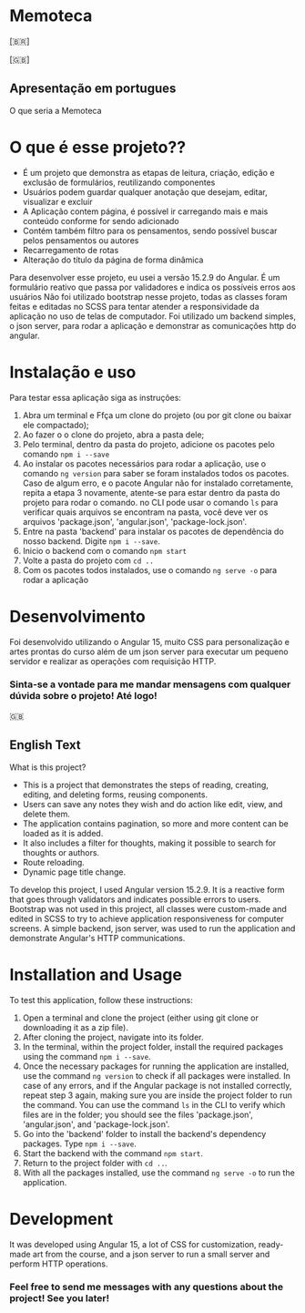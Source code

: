 # Memoteca

[🇧🇷] 

[🇬🇧]

## Apresentação em portugues
O que seria a Memoteca


# O que é esse projeto??
* É um projeto que demonstra as etapas de leitura, criação, edição e exclusão de formulários, reutilizando componentes
* Usuários podem guardar qualquer anotação que desejam, editar, visualizar e excluir
* A Aplicação contem página, é possível ir carregando mais e mais conteúdo conforme for sendo adicionado
* Contém também filtro para os pensamentos, sendo possível buscar pelos pensamentos ou autores
* Recarregamento de rotas
* Alteração do título da página de forma dinâmica

Para desenvolver esse projeto, eu usei a versão 15.2.9 do Angular.
É um formulário reativo que passa por validadores e indica os possíveis erros aos usuários
Não foi utilizado bootstrap nesse projeto, todas as classes foram feitas e editadas no SCSS para tentar atender a responsividade da aplicação no uso de telas de computador.
Foi utilizado um backend simples, o json server, para rodar a aplicação e demonstrar as comunicações http do angular.

# Instalação e uso
Para testar essa aplicação siga as instruções:

1. Abra um terminal e Ffça um clone do projeto (ou por git clone ou baixar ele compactado);
2. Ao fazer o o clone do projeto, abra a pasta dele;
3. Pelo terminal, dentro da pasta do projeto, adicione os pacotes pelo comando ```npm i --save```
4. Ao instalar os pacotes necessários para rodar a aplicação, use o comando ```ng version``` para saber se foram instalados todos os pacotes. Caso de algum erro, e o pacote Angular não for  instalado corretamente, repita a etapa 3 novamente, atente-se para estar dentro da pasta do projeto para rodar o comando. no CLI pode usar o comando ```ls``` para verificar quais arquivos se encontram na pasta, você deve ver os arquivos 'package.json', 'angular.json', 'package-lock.json'.
5. Entre na pasta 'backend' para instalar os pacotes de dependência do nosso backend. Digite ```npm i --save```.
6. Inicio o backend com o comando ```npm start```
7. Volte a pasta do projeto com ```cd ..```
8. Com os pacotes todos instalados, use o comando ```ng serve -o``` para rodar a aplicação


# Desenvolvimento
Foi desenvolvido utilizando o Angular 15, muito CSS para personalização e artes prontas do curso além de um json server para executar um pequeno servidor e realizar
as operações com requisição HTTP. 

### Sinta-se a vontade para me mandar mensagens com qualquer dúvida sobre o projeto! Até logo!


🇬🇧
## English Text

What is this project?
* This is a project that demonstrates the steps of reading, creating, editing, and deleting forms, reusing components.
* Users can save any notes they wish and do action like edit, view, and delete them.
* The application contains pagination, so more and more content can be loaded as it is added.
* It also includes a filter for thoughts, making it possible to search for thoughts or authors.
* Route reloading.
* Dynamic page title change.

To develop this project, I used Angular version 15.2.9.
It is a reactive form that goes through validators and indicates possible errors to users.
Bootstrap was not used in this project, all classes were custom-made and edited in SCSS to try to achieve application responsiveness for computer screens.
A simple backend, json server, was used to run the application and demonstrate Angular's HTTP communications.

# Installation and Usage
To test this application, follow these instructions:

1. Open a terminal and clone the project (either using git clone or downloading it as a zip file).
2. After cloning the project, navigate into its folder.
3. In the terminal, within the project folder, install the required packages using the command `npm i --save`.
4. Once the necessary packages for running the application are installed, use the command `ng version` to check if all packages were installed. In case of any errors, and if the Angular package is not installed correctly, repeat step 3 again, making sure you are inside the project folder to run the command. You can use the command `ls` in the CLI to verify which files are in the folder; you should see the files 'package.json', 'angular.json', and 'package-lock.json'.
5. Go into the 'backend' folder to install the backend's dependency packages. Type `npm i --save`.
6. Start the backend with the command `npm start`.
7. Return to the project folder with `cd ..`.
8. With all the packages installed, use the command `ng serve -o` to run the application.

# Development
It was developed using Angular 15, a lot of CSS for customization, ready-made art from the course, and a json server to run a small server and perform
HTTP operations.

### Feel free to send me messages with any questions about the project! See you later!

